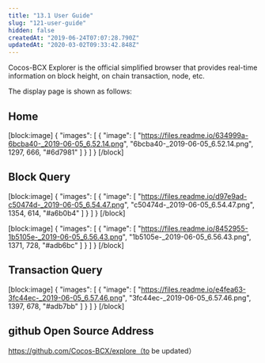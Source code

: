 ```yaml
---
title: "13.1 User Guide"
slug: "121-user-guide"
hidden: false
createdAt: "2019-06-24T07:07:28.790Z"
updatedAt: "2020-03-02T09:33:42.848Z"
---
```

Cocos-BCX Explorer is the official simplified browser that provides real-time information on block height, on chain transaction, node, etc.

The display page is shown as follows:

## Home 

[block:image]
{
  "images": [
    {
      "image": [
        "https://files.readme.io/634999a-6bcba40-_2019-06-05_6.52.14.png",
        "6bcba40-_2019-06-05_6.52.14.png",
        1297,
        666,
        "#6d7981"
      ]
    }
  ]
}
[/block]
## Block Query

[block:image]
{
  "images": [
    {
      "image": [
        "https://files.readme.io/d97e9ad-c50474d-_2019-06-05_6.54.47.png",
        "c50474d-_2019-06-05_6.54.47.png",
        1354,
        614,
        "#a6b0b4"
      ]
    }
  ]
}
[/block]

[block:image]
{
  "images": [
    {
      "image": [
        "https://files.readme.io/8452955-1b5105e-_2019-06-05_6.56.43.png",
        "1b5105e-_2019-06-05_6.56.43.png",
        1371,
        728,
        "#adb6bc"
      ]
    }
  ]
}
[/block]
## Transaction Query

[block:image]
{
  "images": [
    {
      "image": [
        "https://files.readme.io/e4fea63-3fc44ec-_2019-06-05_6.57.46.png",
        "3fc44ec-_2019-06-05_6.57.46.png",
        1397,
        678,
        "#adb7bb"
      ]
    }
  ]
}
[/block]
## github Open Source Address
https://github.com/Cocos-BCX/explore（to be updated）